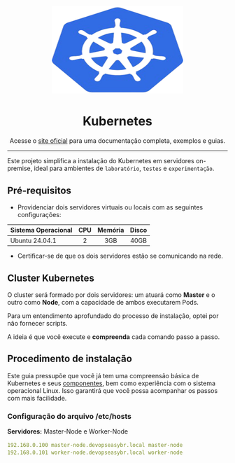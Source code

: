 <h1 align="center" style="border-bottom: none">
    <img alt="Kubernetes" src="./img/kubernetes.png" width="300" height="200">
</h1>

<center><h1>Kubernetes</h1></center>

<p align="center">Acesse o <a href="https://kubernetes.io/docs/home/" target="_blank">site oficial</a> 
para uma documentação completa, exemplos e guias.</p>

---

Este projeto simplifica a instalação do Kubernetes em servidores on-premise, ideal para ambientes de ```laboratório```, ```testes``` e ```experimentação```.

## Pré-requisitos

 * Providenciar dois servidores virtuais ou locais com as seguintes configurações:

|Sistema Operacional|CPU|Memória| Disco
|:--                |:--: |:--:|:--:  | 
|Ubuntu 24.04.1     |2   |3GB   |40GB 

* Certificar-se de que os dois servidores estão se comunicando na rede.

## Cluster Kubernetes

O cluster será formado por dois servidores: um atuará como **Master** e o outro como **Node**, com a capacidade de ambos executarem Pods. 

Para um entendimento aprofundado do processo de instalação, optei por não fornecer scripts. 

A ideia é que você execute e **compreenda** cada comando passo a passo.

## Procedimento de instalação

Este guia pressupõe que você já tem uma compreensão básica de Kubernetes e seus [componentes](https://kubernetes.io/docs/concepts/overview/components/), bem como experiência com o sistema operacional Linux. Isso garantirá que você possa acompanhar os passos com mais facilidade.  

### Configuração do arquivo /etc/hosts

**Servidores:** Master-Node e Worker-Node

```yml
192.168.0.100 master-node.devopseasybr.local master-node
192.168.0.101 worker-node.devopseasybr.local worker-node

```
